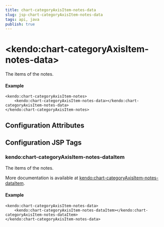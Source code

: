 ```yaml
---
title: chart-categoryAxisItem-notes-data
slug: jsp-chart-categoryAxisItem-notes-data
tags: api, java
publish: true
---
```


# \<kendo:chart-categoryAxisItem-notes-data\>

The items of the notes.

#### Example
    <kendo:chart-categoryAxisItem-notes>
        <kendo:chart-categoryAxisItem-notes-data></kendo:chart-categoryAxisItem-notes-data>
    </kendo:chart-categoryAxisItem-notes>

## Configuration Attributes


##  Configuration JSP Tags

### kendo:chart-categoryAxisItem-notes-dataItem

The items of the notes.

More documentation is available at [kendo:chart-categoryAxisItem-notes-dataItem](chart/categoryaxisitem-notes-dataitem).

#### Example

    <kendo:chart-categoryAxisItem-notes-data>
        <kendo:chart-categoryAxisItem-notes-dataItem></kendo:chart-categoryAxisItem-notes-dataItem>
    </kendo:chart-categoryAxisItem-notes-data>

